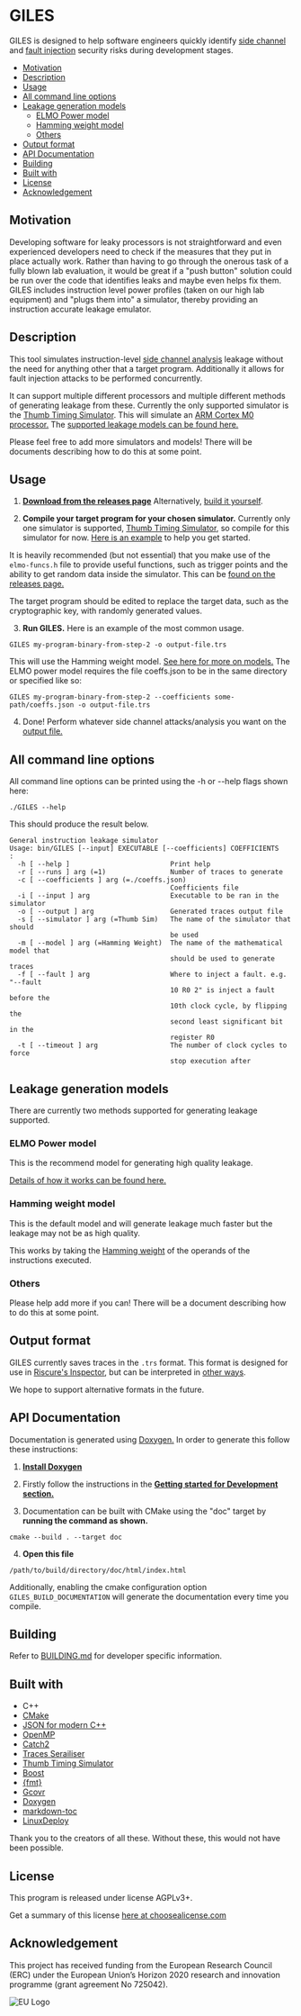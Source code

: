 # GILES

GILES is designed to help software engineers quickly identify
[side channel](https://en.wikipedia.org/wiki/Side-channel_attack) and
[fault injection](https://en.wikipedia.org/wiki/Fault_injection)
security risks during development stages.

<!-- toc -->

- [Motivation](#motivation)
- [Description](#description)
- [Usage](#usage)
- [All command line options](#all-command-line-options)
- [Leakage generation models](#leakage-generation-models)
  * [ELMO Power model](#elmo-power-model)
  * [Hamming weight model](#hamming-weight-model)
  * [Others](#others)
- [Output format](#output-format)
- [API Documentation](#api-documentation)
- [Building](#building)
- [Built with](#built-with)
- [License](#license)
- [Acknowledgement](#acknowledgement)

<!-- tocstop -->

## Motivation

Developing software for leaky processors is not straightforward and even
experienced developers need to check if the measures that they put in place 
actually work. Rather than having to go through the onerous task of a fully
blown lab evaluation, it would be great if a "push button" solution could be
run over the code that identifies leaks and maybe even helps fix them.
GILES includes instruction level power profiles
(taken on our high lab equipment) and "plugs them into" a simulator,
thereby providing an instruction accurate leakage emulator.

## Description

This tool simulates instruction-level
[side channel analysis](https://en.wikipedia.org/wiki/Side-channel_attack)
leakage without the need for anything other that a target program.
Additionally it allows for fault injection attacks to be performed concurrently.

It can support multiple different processors and multiple different methods of 
generating leakage from these.
Currently the only supported simulator is the
[Thumb Timing Simulator](https://github.com/bristol-sca/thumb-sim).
This will simulate an
[ARM Cortex M0 processor.](https://developer.arm.com/products/processors/cortex-m/cortex-m0)
The [supported leakage models can be found here.](#leakage-generation-models)

Please feel free to add more simulators and models!
There will be documents describing how to do this at some point.

## Usage

1) **[Download from the releases page](https://github.com/bristol-sca/GILES/releases)**
Alternatively, [build it yourself](#building).

2) **Compile your target program for your chosen simulator.**
Currently only one simulator is supported,
[Thumb Timing Simulator](https://github.com/bristol-sca/thumb-sim),
so compile for this simulator for now.
[Here is an example](https://github.com/bristol-sca/thumb-sim/tree/master/example)
to help you get started.

It is heavily recommended (but not essential) that you make use of the
`elmo-funcs.h` file to provide useful functions, such as trigger points and the
ability to get random data inside the simulator. This can be 
[found on the releases page.](https://github.com/bristol-sca/GILES/releases)


The target program should be edited to replace the target
data, such as the cryptographic key, with randomly generated values.

3) **Run GILES.**
Here is an example of the most common usage.
```
GILES my-program-binary-from-step-2 -o output-file.trs
```
This will use the Hamming weight model.
[See here for more on models.](#leakage-generation-models)
The ELMO power model requires the file coeffs.json to be in the same directory 
or specified like so:
```
GILES my-program-binary-from-step-2 --coefficients some-path/coeffs.json -o output-file.trs
```

4) Done! Perform whatever side channel attacks/analysis you want on the
[output file.](#output-format)

## All command line options
All command line options can be printed using the -h or --help flags shown here:
```
./GILES --help
```
This should produce the result below.
```
General instruction leakage simulator
Usage: bin/GILES [--input] EXECUTABLE [--coefficients] COEFFICIENTS
:
  -h [ --help ]                         Print help
  -r [ --runs ] arg (=1)                Number of traces to generate
  -c [ --coefficients ] arg (=./coeffs.json)
                                        Coefficients file
  -i [ --input ] arg                    Executable to be ran in the simulator
  -o [ --output ] arg                   Generated traces output file
  -s [ --simulator ] arg (=Thumb Sim)   The name of the simulator that should 
                                        be used
  -m [ --model ] arg (=Hamming Weight)  The name of the mathematical model that
                                        should be used to generate traces
  -f [ --fault ] arg                    Where to inject a fault. e.g. "--fault 
                                        10 R0 2" is inject a fault before the 
                                        10th clock cycle, by flipping the 
                                        second least significant bit in the 
                                        register R0
  -t [ --timeout ] arg                  The number of clock cycles to force 
                                        stop execution after
```

## Leakage generation models

There are currently two methods supported for generating leakage supported.

### ELMO Power model

This is the recommend model for generating high quality leakage.

[Details of how it works can be found here.](https://www.usenix.org/conference/usenixsecurity17/technical-sessions/presentation/mccann)

### Hamming weight model

This is the default model and will generate leakage much faster but the
leakage may not be as high quality.

This works by taking the
[Hamming weight](https://en.wikipedia.org/wiki/Hamming_weight)
of the operands of the instructions executed.

### Others

Please help add more if you can!
There will be a document describing how to do this at some point.

## Output format

GILES currently saves traces in the `.trs` format.
This format is designed for use in
[Riscure's Inspector](https://www.riscure.com/security-tools/inspector-sca/),
but can be interpreted in
[other ways](https://github.com/Riscure/python-trsfile).

We hope to support alternative formats in the future.

## API Documentation

Documentation is generated using
[Doxygen.](http://www.doxygen.nl/) In order to generate this
follow these instructions:

1) [**Install Doxygen**](http://www.doxygen.nl/download.html)

2) Firstly follow the instructions in the
[**Getting started for Development section.**](BUILDING.md#getting-started-for-development)

3) Documentation can be built with CMake using the "doc" target by **running the
command as shown.**
```
cmake --build . --target doc
```

4) **Open this file**
```
/path/to/build/directory/doc/html/index.html
```

Additionally, enabling the cmake configuration option
`GILES_BUILD_DOCUMENTATION` will generate the documentation every
time you compile.

## Building

Refer to [BUILDING.md](BUILDING.md) for developer specific information.

## Built with

- C++
- [CMake](https://cmake.org/)
- [JSON for modern C++](https://github.com/nlohmann/json)
- [OpenMP](https://www.openmp.org)
- [Catch2](https://github.com/catchorg/Catch2)
- [Traces Serailiser](https://github.com/bristol-sca/Traces-Serialiser)
- [Thumb Timing Simulator](https://github.com/bristol-sca/thumb-sim)
- [Boost](https://www.boost.org/)
- [{fmt}](https://github.com/fmtlib/fmt)
- [Gcovr](https://gcovr.com/)
- [Doxygen](http://www.doxygen.nl/)
- [markdown-toc](https://github.com/jonschlinkert/markdown-toc)
- [LinuxDeploy](https://github.com/linuxdeploy/linuxdeploy)

Thank you to the creators of all these.
Without these, this would not have been possible.

## License
This program is released under license AGPLv3+.

Get a summary of this license
[here at choosealicense.com](https://choosealicense.com/licenses/agpl-3.0/)

## Acknowledgement
This project has received funding from the European Research Council (ERC) under the European Union’s
Horizon 2020 research and innovation programme (grant agreement No 725042).

![EU Logo](https://github.com/bristol-sca/GILES/blob/master/LOGO_ERC-FLAG_EU.jpg "ERC")
